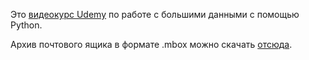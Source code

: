 Это [видеокурс Udemy](https://www.udemy.com) по работе с большими данными с помощью Python. 

Архив почтового ящика в формате .mbox можно скачать [отсюда](https://cloud.mail.ru/public/3BDi/5Pc4efHeY).